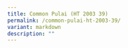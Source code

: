 ```yaml
---
title: Common Pulai (HT 2003 39)
permalink: /common-pulai-ht-2003-39/
variant: markdown
description: ""
---
```


